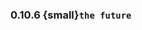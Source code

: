 ### 0.10.6 {small}`the future`

```{rubric} Features
```

```{rubric} Performance
```

```{rubric} Bug fixes
```

```{rubric} Misc
```
